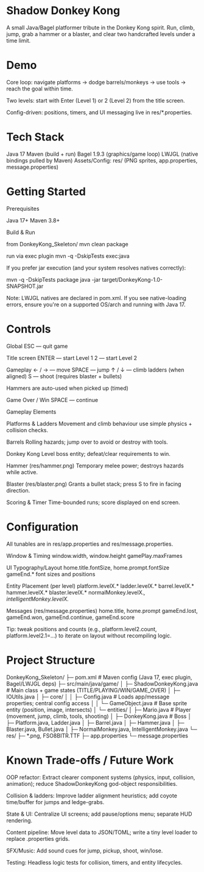 # Shadow Donkey Kong

A small Java/Bagel platformer tribute in the Donkey Kong spirit.
Run, climb, jump, grab a hammer or a blaster, and clear two handcrafted levels under a time limit.

# Demo 

Core loop: navigate platforms → dodge barrels/monkeys → use tools → reach the goal within time.

Two levels: start with Enter (Level 1) or 2 (Level 2) from the title screen.

Config-driven: positions, timers, and UI messaging live in res/*.properties.

# Tech Stack

Java 17
Maven (build + run)
Bagel 1.9.3 (graphics/game loop)
LWJGL (native bindings pulled by Maven)
Assets/Config: res/ (PNG sprites, app.properties, message.properties)

# Getting Started

Prerequisites

Java 17+
Maven 3.8+

Build & Run

from DonkeyKong_Skeleton/
mvn clean package

run via exec plugin
mvn -q -DskipTests exec:java

If you prefer jar execution (and your system resolves natives correctly):

mvn -q -DskipTests package
java -jar target/DonkeyKong-1.0-SNAPSHOT.jar

Note: LWJGL natives are declared in pom.xml. If you see native-loading errors, ensure you're on a supported OS/arch and running with Java 17.

# Controls

Global
ESC — quit game

Title screen
ENTER — start Level 1
2 — start Level 2

Gameplay
← / → — move
SPACE — jump
↑ / ↓ — climb ladders (when aligned)
S — shoot (requires blaster + bullets)

Hammers are auto-used when picked up (timed)

Game Over / Win
SPACE — continue

Gameplay Elements

Platforms & Ladders
Movement and climb behaviour use simple physics + collision checks.

Barrels
Rolling hazards; jump over to avoid or destroy with tools.

Donkey Kong
Level boss entity; defeat/clear requirements to win.

Hammer (res/hammer.png)
Temporary melee power; destroys hazards while active.

Blaster (res/blaster.png)
Grants a bullet stack; press S to fire in facing direction.

Scoring & Timer
Time-bounded runs; score displayed on end screen.

# Configuration

All tunables are in res/app.properties and res/message.properties.

Window & Timing
window.width, window.height
gamePlay.maxFrames

UI Typography/Layout
home.title.fontSize, home.prompt.fontSize
gameEnd.* font sizes and positions

Entity Placement (per level)
platform.levelX.*
ladder.levelX.*
barrel.levelX.*
hammer.levelX.*
blaster.levelX.*
normalMonkey.levelX.*, intelligentMonkey.levelX.*

Messages (res/message.properties)
home.title, home.prompt
gameEnd.lost, gameEnd.won, gameEnd.continue, gameEnd.score

Tip: tweak positions and counts (e.g., platform.level2.count, platform.level2.1=...) to iterate on layout without recompiling logic.

# Project Structure

DonkeyKong_Skeleton/
├─ pom.xml                      # Maven config (Java 17, exec plugin, Bagel/LWJGL deps)
├─ src/main/java/game/
│  ├─ ShadowDonkeyKong.java     # Main class + game states (TITLE/PLAYING/WIN/GAME_OVER)
│  ├─ IOUtils.java
│  ├─ core/
│  │  ├─ Config.java            # Loads app/message properties; central config access
│  │  └─ GameObject.java        # Base sprite entity (position, image, intersects)
│  └─ entities/
│     ├─ Mario.java             # Player (movement, jump, climb, tools, shooting)
│     ├─ DonkeyKong.java        # Boss
│     ├─ Platform.java, Ladder.java
│     ├─ Barrel.java
│     ├─ Hammer.java
│     ├─ Blaster.java, Bullet.java
│     ├─ NormalMonkey.java, IntelligentMonkey.java
└─ res/
   ├─ *.png, FSO8BITR.TTF
   ├─ app.properties
   └─ message.properties

# Known Trade-offs / Future Work

OOP refactor:
Extract clearer component systems (physics, input, collision, animation); reduce ShadowDonkeyKong god-object responsibilities.

Collision & ladders:
Improve ladder alignment heuristics; add coyote time/buffer for jumps and ledge-grabs.

State & UI:
Centralize UI screens; add pause/options menu; separate HUD rendering.

Content pipeline:
Move level data to JSON/TOML; write a tiny level loader to replace .properties grids.

SFX/Music:
Add sound cues for jump, pickup, shoot, win/lose.

Testing:
Headless logic tests for collision, timers, and entity lifecycles.
